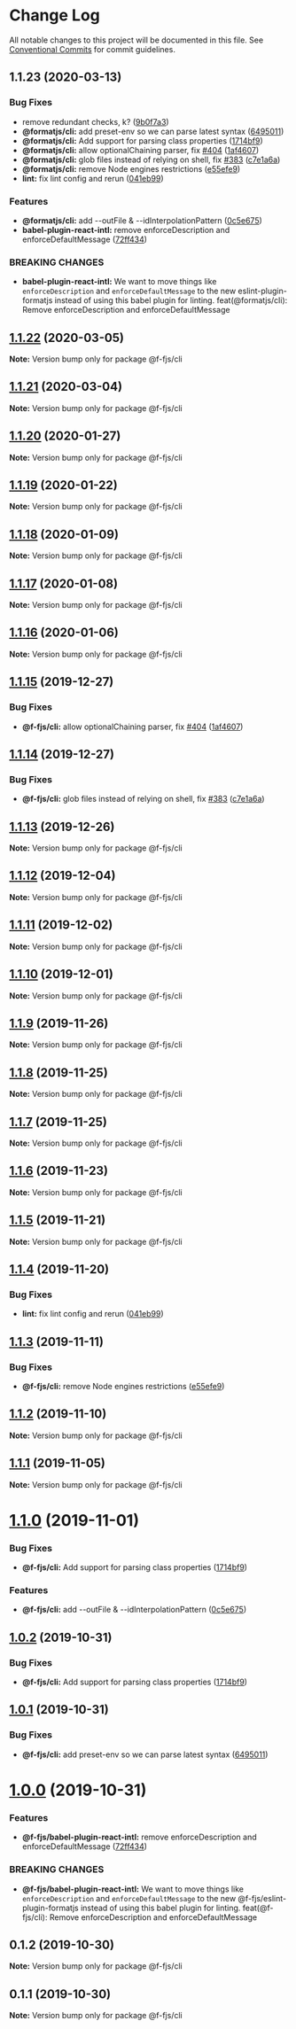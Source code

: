 # Change Log

All notable changes to this project will be documented in this file.
See [Conventional Commits](https://conventionalcommits.org) for commit guidelines.

## 1.1.23 (2020-03-13)


### Bug Fixes

* remove redundant checks, k? ([9b0f7a3](https://github.com/formatjs/formatjs/commit/9b0f7a3adea8af97c969b29efd2c6294e2edeb2c))
* **@formatjs/cli:** add preset-env so we can parse latest syntax ([6495011](https://github.com/formatjs/formatjs/commit/64950113027da769a83d2e43e71ceccac1af2184))
* **@formatjs/cli:** Add support for parsing class properties ([1714bf9](https://github.com/formatjs/formatjs/commit/1714bf9d9abfc31458222e0922ef57baa1f38787))
* **@formatjs/cli:** allow optionalChaining parser, fix [#404](https://github.com/formatjs/formatjs/issues/404) ([1af4607](https://github.com/formatjs/formatjs/commit/1af460783db71bfc7bf0e3f935a020473fcb093d))
* **@formatjs/cli:** glob files instead of relying on shell, fix [#383](https://github.com/formatjs/formatjs/issues/383) ([c7e1a6a](https://github.com/formatjs/formatjs/commit/c7e1a6af5f6334c6fdf18fd3cd29b81c411cbfd2))
* **@formatjs/cli:** remove Node engines restrictions ([e55efe9](https://github.com/formatjs/formatjs/commit/e55efe90edc8859b89978b2b8bd99c41c17c291f))
* **lint:** fix lint config and rerun ([041eb99](https://github.com/formatjs/formatjs/commit/041eb99706164048b5b8ce7079955897ce27ed70))


### Features

* **@formatjs/cli:** add --outFile & --idInterpolationPattern ([0c5e675](https://github.com/formatjs/formatjs/commit/0c5e675ed38f18987674a875fa6ed908ce907fc9))
* **babel-plugin-react-intl:** remove enforceDescription and enforceDefaultMessage ([72ff434](https://github.com/formatjs/formatjs/commit/72ff4345170f9b240f7331aa6fa36df96a8c823b))


### BREAKING CHANGES

* **babel-plugin-react-intl:** We want to move things like `enforceDescription` and
`enforceDefaultMessage` to the new eslint-plugin-formatjs instead of
using this babel plugin for linting.
feat(@formatjs/cli): Remove enforceDescription and enforceDefaultMessage






## [1.1.22](https://github.com/formatjs/formatjs/compare/@f-fjs/cli@1.1.21...@f-fjs/cli@1.1.22) (2020-03-05)

**Note:** Version bump only for package @f-fjs/cli





## [1.1.21](https://github.com/formatjs/formatjs/compare/@f-fjs/cli@1.1.19...@f-fjs/cli@1.1.21) (2020-03-04)

**Note:** Version bump only for package @f-fjs/cli





## [1.1.20](https://github.com/formatjs/formatjs/compare/@f-fjs/cli@1.1.19...@f-fjs/cli@1.1.20) (2020-01-27)

**Note:** Version bump only for package @f-fjs/cli





## [1.1.19](https://github.com/formatjs/formatjs/compare/@f-fjs/cli@1.1.18...@f-fjs/cli@1.1.19) (2020-01-22)

**Note:** Version bump only for package @f-fjs/cli





## [1.1.18](https://github.com/formatjs/formatjs/compare/@f-fjs/cli@1.1.17...@f-fjs/cli@1.1.18) (2020-01-09)

**Note:** Version bump only for package @f-fjs/cli





## [1.1.17](https://github.com/formatjs/formatjs/compare/@f-fjs/cli@1.1.16...@f-fjs/cli@1.1.17) (2020-01-08)

**Note:** Version bump only for package @f-fjs/cli





## [1.1.16](https://github.com/formatjs/formatjs/compare/@f-fjs/cli@1.1.15...@f-fjs/cli@1.1.16) (2020-01-06)

**Note:** Version bump only for package @f-fjs/cli





## [1.1.15](https://github.com/formatjs/formatjs/compare/@f-fjs/cli@1.1.14...@f-fjs/cli@1.1.15) (2019-12-27)


### Bug Fixes

* **@f-fjs/cli:** allow optionalChaining parser, fix [#404](https://github.com/formatjs/formatjs/issues/404) ([1af4607](https://github.com/formatjs/formatjs/commit/1af460783db71bfc7bf0e3f935a020473fcb093d))





## [1.1.14](https://github.com/formatjs/formatjs/compare/@f-fjs/cli@1.1.13...@f-fjs/cli@1.1.14) (2019-12-27)


### Bug Fixes

* **@f-fjs/cli:** glob files instead of relying on shell, fix [#383](https://github.com/formatjs/formatjs/issues/383) ([c7e1a6a](https://github.com/formatjs/formatjs/commit/c7e1a6af5f6334c6fdf18fd3cd29b81c411cbfd2))





## [1.1.13](https://github.com/formatjs/formatjs/compare/@f-fjs/cli@1.1.12...@f-fjs/cli@1.1.13) (2019-12-26)

**Note:** Version bump only for package @f-fjs/cli





## [1.1.12](https://github.com/formatjs/formatjs/compare/@f-fjs/cli@1.1.11...@f-fjs/cli@1.1.12) (2019-12-04)

**Note:** Version bump only for package @f-fjs/cli





## [1.1.11](https://github.com/formatjs/formatjs/compare/@f-fjs/cli@1.1.10...@f-fjs/cli@1.1.11) (2019-12-02)

**Note:** Version bump only for package @f-fjs/cli





## [1.1.10](https://github.com/formatjs/formatjs/compare/@f-fjs/cli@1.1.9...@f-fjs/cli@1.1.10) (2019-12-01)

**Note:** Version bump only for package @f-fjs/cli





## [1.1.9](https://github.com/formatjs/formatjs/compare/@f-fjs/cli@1.1.8...@f-fjs/cli@1.1.9) (2019-11-26)

**Note:** Version bump only for package @f-fjs/cli





## [1.1.8](https://github.com/formatjs/formatjs/compare/@f-fjs/cli@1.1.7...@f-fjs/cli@1.1.8) (2019-11-25)

**Note:** Version bump only for package @f-fjs/cli





## [1.1.7](https://github.com/formatjs/formatjs/compare/@f-fjs/cli@1.1.6...@f-fjs/cli@1.1.7) (2019-11-25)

**Note:** Version bump only for package @f-fjs/cli





## [1.1.6](https://github.com/formatjs/formatjs/compare/@f-fjs/cli@1.1.5...@f-fjs/cli@1.1.6) (2019-11-23)

**Note:** Version bump only for package @f-fjs/cli





## [1.1.5](https://github.com/formatjs/formatjs/compare/@f-fjs/cli@1.1.4...@f-fjs/cli@1.1.5) (2019-11-21)

**Note:** Version bump only for package @f-fjs/cli





## [1.1.4](https://github.com/formatjs/formatjs/compare/@f-fjs/cli@1.1.3...@f-fjs/cli@1.1.4) (2019-11-20)


### Bug Fixes

* **lint:** fix lint config and rerun ([041eb99](https://github.com/formatjs/formatjs/commit/041eb99706164048b5b8ce7079955897ce27ed70))





## [1.1.3](https://github.com/formatjs/formatjs/compare/@f-fjs/cli@1.1.2...@f-fjs/cli@1.1.3) (2019-11-11)


### Bug Fixes

* **@f-fjs/cli:** remove Node engines restrictions ([e55efe9](https://github.com/formatjs/formatjs/commit/e55efe90edc8859b89978b2b8bd99c41c17c291f))





## [1.1.2](https://github.com/formatjs/formatjs/compare/@f-fjs/cli@1.1.1...@f-fjs/cli@1.1.2) (2019-11-10)

**Note:** Version bump only for package @f-fjs/cli





## [1.1.1](https://github.com/formatjs/formatjs/compare/@f-fjs/cli@1.1.0...@f-fjs/cli@1.1.1) (2019-11-05)

**Note:** Version bump only for package @f-fjs/cli





# [1.1.0](https://github.com/formatjs/formatjs/compare/@f-fjs/cli@1.0.1...@f-fjs/cli@1.1.0) (2019-11-01)


### Bug Fixes

* **@f-fjs/cli:** Add support for parsing class properties ([1714bf9](https://github.com/formatjs/formatjs/commit/1714bf9d9abfc31458222e0922ef57baa1f38787))


### Features

* **@f-fjs/cli:** add --outFile & --idInterpolationPattern ([0c5e675](https://github.com/formatjs/formatjs/commit/0c5e675ed38f18987674a875fa6ed908ce907fc9))





## [1.0.2](https://github.com/formatjs/formatjs/compare/@f-fjs/cli@1.0.1...@f-fjs/cli@1.0.2) (2019-10-31)


### Bug Fixes

* **@f-fjs/cli:** Add support for parsing class properties ([1714bf9](https://github.com/formatjs/formatjs/commit/1714bf9d9abfc31458222e0922ef57baa1f38787))





## [1.0.1](https://github.com/formatjs/formatjs/compare/@f-fjs/cli@1.0.0...@f-fjs/cli@1.0.1) (2019-10-31)


### Bug Fixes

* **@f-fjs/cli:** add preset-env so we can parse latest syntax ([6495011](https://github.com/formatjs/formatjs/commit/64950113027da769a83d2e43e71ceccac1af2184))





# [1.0.0](https://github.com/formatjs/formatjs/compare/@f-fjs/cli@0.1.2...@f-fjs/cli@1.0.0) (2019-10-31)


### Features

* **@f-fjs/babel-plugin-react-intl:** remove enforceDescription and enforceDefaultMessage ([72ff434](https://github.com/formatjs/formatjs/commit/72ff4345170f9b240f7331aa6fa36df96a8c823b))


### BREAKING CHANGES

* **@f-fjs/babel-plugin-react-intl:** We want to move things like `enforceDescription` and
`enforceDefaultMessage` to the new @f-fjs/eslint-plugin-formatjs instead of
using this babel plugin for linting.
feat(@f-fjs/cli): Remove enforceDescription and enforceDefaultMessage





## 0.1.2 (2019-10-30)

**Note:** Version bump only for package @f-fjs/cli





## 0.1.1 (2019-10-30)

**Note:** Version bump only for package @f-fjs/cli

